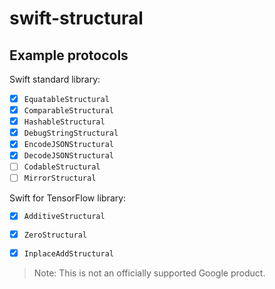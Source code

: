 # swift-structural 

## Example protocols

Swift standard library:

- [x] `EquatableStructural`
- [X] `ComparableStructural`
- [x] `HashableStructural`
- [x] `DebugStringStructural`
- [x] `EncodeJSONStructural`
- [x] `DecodeJSONStructural`
- [ ] `CodableStructural`
- [ ] `MirrorStructural`

Swift for TensorFlow library:

- [x] `AdditiveStructural`
- [x] `ZeroStructural`
- [x] `InplaceAddStructural`


> Note: This is not an officially supported Google product.
